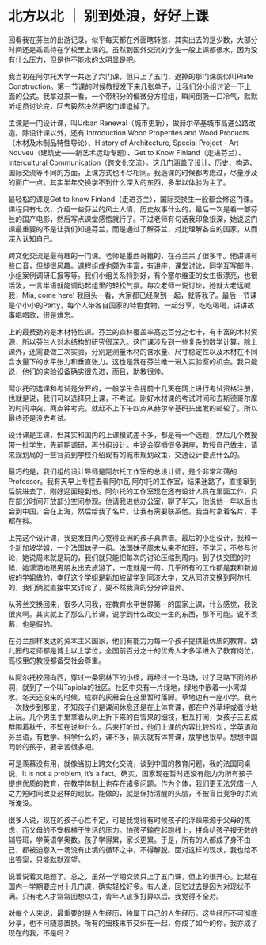 # 北方以北 ｜ 别到处浪，好好上课

回看我在芬兰的出游记录，似乎每天都在外面瞎转悠，其实出去的是少数，大部分时间还是乖乖待在学校里上课的。虽然到国外交流的学生一般上课都很水，因为没有什么压力，但是也不能水的太明显是吧。



我当初在阿尔托大学一共选了六门课，但只上了五门，退掉的那门课貌似叫Plate Construction。第一节课的时候教授发下来几张单子，让我们分小组讨论一下上面的公式。我拿过来一看，一个带积分的偏微分方程组，瞬间倒吸一口冷气，默默听组员讨论完，回去毅然决然把这门课退掉了。



主课是一门设计课，叫Urban Renewal（城市更新），做赫尔辛基城市高速公路改造。除设计课以外，还有 Introduction Wood Properties and Wood Products（木材及木制品特性导论）、History of Architecture, Special Project - Art Nouveu（建筑史——新艺术运动专题）、Get to Know Finland（走进芬兰）、Intercultural Communication（跨文化交流）。这几门涵盖了设计、历史、构造、国际交流等不同的方面，上课方式也不尽相同。我选课的时候都考虑过，尽量涉及的面广一点。其实半年交换学不到什么深入的东西，多半以体验为主了。



最轻松的课是Get to know Finland（走进芬兰），国际交换生一般都会修这门课。课程只有七次，介绍一些芬兰的风土人情，历史故事什么的，最后一次是看一部芬兰的国产电影，然后写点课堂感悟就行了。不过老师有句话我印象很深，她说这门课最重要的不是让我们知道芬兰，而是通过了解芬兰，对比理解各自的国家，从而深入认知自己。



跨文化交流是最有趣的一门课。老师是墨西哥籍的，在芬兰呆了很多年。他讲课有些口音，但却很风趣。课程组成也颇为丰富，有讲座，课堂讨论，同学互写邮件，小组案例调研汇报等等。我们小组关系特别好，有个塞尔维亚的女生很漂亮，也很活泼，一言半语就能调动起组里的轻松气氛。每次老师一说讨论，她就大老远喊我，Mia, come here! 我回头一看，大家都已经聚到一起，就等我了。最后一节课是个小小的Party，每个人带各自国家的特色食物，一起分享，吃吃喝喝，讲讲故事唱唱歌，很是难忘。

上的最费劲的是木材特性课。芬兰的森林覆盖率高达百分之七十，有丰富的木材资源，所以芬兰人对木结构的研究很深入。这门课涉及到一些复杂的数学计算，除上课外，还需要做三次实验，分别是测量木材的含水量、尺寸稳定性以及木材在不同含水量下的水平张力和垂直张力。这也是我在芬兰唯一进入实验室的机会。我只能说，他们的实验设备确实很先进，而且，助教很帅。



阿尔托的选课和考试是分开的，一般学生会提前十几天在网上进行考试资格注册，也就是说，我们可以选择只上课，不考试。刚好木材课的考试时间和去斯德哥尔摩的时间冲突，两点钟考完，就赶不上下午四点从赫尔辛基码头出发的邮轮了。所以最终还是没去考试。

设计课是主课，但其实和国内的上课模式差不多，都是有一个选题，然后几个教授带一批学生，先前期调研，再分组设计。中途会穿插很多讲座，教授自己做主，请来规划局的一些官员到学校介绍现有的城市规划政策，交通设计要点什么的。



最巧的是，我们组的设计导师是阿尔托工作室的总设计师，是个非常和蔼的Professor。我有天早上专程去看阿尔瓦.阿尔托的工作室，结果迷路了，直接窜到后院进去了，刚好迎面碰到他。阿尔托的工作室现在还有设计人员在里面工作，只在部分时间开放部分空间参观。他请我进他办公室，聊了半天，他说他一年以后也会到中国，会在上海，然后给我了名片，让我有需要联系他。我当时拿着名片，手都在抖。



上完这个设计课，我更发自内心觉得亚洲的孩子真靠谱。最后的小组设计，我和一个新加坡学姐，一个法国妹子一组。法国妹子周末从来不加班，不学习，不参与讨论，她说周末就是玩的，我们就只能把每次的讨论压缩到周内。到了快交图的时候，她潇洒地跟男朋友出去旅游了，一走就是一周，几乎所有的工作都是我和新加坡的学姐做的，幸好这个学姐是新加坡留学到同济大学，又从同济交换到阿尔托的，我们俩就直接中文讨论了，要不然我真的分分钟泪奔。

 

从芬兰交换回来，很多人问我，在教育水平世界第一的国家上课，什么感觉，我说很爽啊。其实就上了那么几节课，说学到什么改变一生的东西，那不可能。说不羡慕，也是假的。



在芬兰那样发达的资本主义国家，他们有能力为每一个孩子提供最优质的教育。幼儿园的老师都是博士以上学位，全国前百分之十的优秀人才多半进入了教育岗位，高校里的教授都备受社会尊重。



从阿尔托校园向西，穿过一条密林下的小径，再经过一个马场，过了马路下面的桥洞，就到了一个叫Tapiola的社区。社区中央有一片绿地，绿地中嵌着一小湾湖水。冬天还没来的时候，成群的灰雁会在这里暂时落脚。草地边有一座小学。我有一次散步到那里，不知孩子们是课间休息还是在上体育课，都在户外草坪或者沙地上玩。几个男生手里拿着从树上折下来的白雪果的细枝，相互打闹，女孩子三五成群围着秋千，不知在说些什么。后来打听过，他们上课的内容比较轻松，学英语和芬兰语，有数学、科学什么的，课不多，隔天就有体育课，放学也很早。想想中国同龄的孩子，要辛苦很多吧。

可是羡慕没有用，就像当初上跨文化交流，谈到中国的教育问题，我的法国同桌说，It is not a problem, it’s a fact。确实，国家现在暂时还没有能力为所有孩子提供优质的教育，在教学体制上也存在诸多问题。作为个体，我们更无法凭借一人之力短时间改变这样的现状。能做的，就是保持清醒的头脑，不被盲目竞争的洪流所淹没。



很多人说，现在的孩子心性不定，可是我觉得有时候孩子的浮躁来源于父母的焦虑，而父母的不安根植于生活的压力。怕孩子输在起跑线上，拼命给孩子报无数的辅导班，学英语学奥数。孩子学得累，家长更累。于是，所有的人都成了身不由己，都被迫卷入一场没有止境的循环之中，不得解脱。面对这样的现状，我也给不出答案，只能默默观望。

 

说着说着又跑题了。总之，虽然一学期交流只上了五门课，但上的很开心。比起在国内一学期要应付十几门课，确实轻松好多。有人说，回忆过去是因为对现状不满。只有老人才常常回想以往，青年人该多打算以后。我觉得不全对。



对每个人来说，最重要的是人生经历，独属于自己的人生经历。这些经历不可彻底分享，也不可随意置换。所有的细枝末节交织在一起，你成了如今的你，我亦成了现在的我，不是吗？

